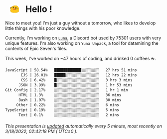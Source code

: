<h1>   <img src="./spoink.gif" style="vertical-align:middle;" width="30px">   Hello ! </h1>

Nice to meet you! I'm just a guy without a tomorrow, who likes to develop little things with his poor knowledge.

Currently, I'm working on <a href='https://github.com/Asgarrrr/Luna'>`Luna`</a>, a Discord bot used by 75301 users with very unique features. I'm also working on `Yuna Unpack`, a tool for datamining the contents of Epic Seven's files.

This week, I've worked on ~47 hours of coding, and drinked 0 coffees ☕.

```
JavaScript │ 58.54%   ████████████░░░░░░░░   27 hrs 51 mins
       EJS │ 26.01%   █████░░░░░░░░░░░░░░░   12 hrs 22 mins
       CSS │ 6.42%    █░░░░░░░░░░░░░░░░░░░   3 hrs 3 mins
      JSON │ 3.99%    █░░░░░░░░░░░░░░░░░░░   1 hr 53 mins
Git Config │ 2.17%    ░░░░░░░░░░░░░░░░░░░░   1 hr 1 min
      HTML │ 1.3%     ░░░░░░░░░░░░░░░░░░░░   36 mins
      Bash │ 1.07%    ░░░░░░░░░░░░░░░░░░░░   30 mins
     Other │ 0.22%    ░░░░░░░░░░░░░░░░░░░░   6 mins
TypeScript │ 0.19%    ░░░░░░░░░░░░░░░░░░░░   5 mins
      Text │ 0.1%     ░░░░░░░░░░░░░░░░░░░░   2 mins
```

###### This presentation is [updated](https://github.com/Asgarrrr) automatically every 5 minute, most recently on 3/18/2022, 02:42:18 PM ( UTC±0 ).